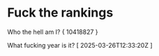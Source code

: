 # Fuck the rankings

Who the hell am I?
{ 10418827 }

What fucking year is it?
[ 2025-03-26T12:33:20Z ]
